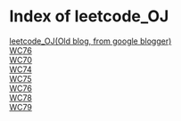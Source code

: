 # Index of leetcode_OJ

[leetcode_OJ(Old blog, from google blogger)](http://alfonshwu.blogspot.tw/2018/02/) <br />
[WC76](WC76.md) <br />
[WC70](WC70.md) <br />
[WC74](WC74.md) <br />
[WC75](WC75.md) <br />
[WC76](WC76.md) <br />
[WC78](WC78.md) <br />
[WC79](WC79.md) <br />
